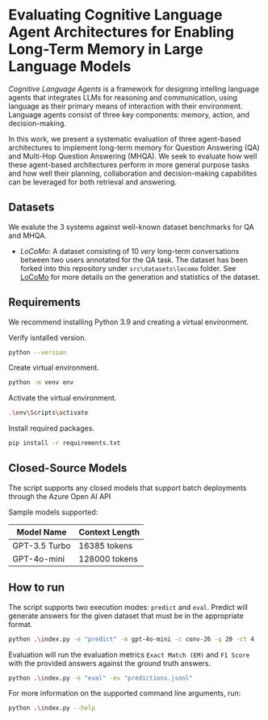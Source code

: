 # Evaluating Cognitive Language Agent Architectures for Enabling Long-Term Memory in Large Language Models

_Cognitive Language Agents_ is a framework for designing intelling language agents that integrates LLMs for reasoning and communication, using language as their primary means of interaction with their environment. Language agents consist of three key components: memory, action, and decision-making.

In this work, we present a systematic evaluation of three agent-based architectures to implement long-term memory for Question Answering (QA) and Multi-Hop Question Answering (MHQA). We seek to evaluate how well these agent-based architectures perform in more general purpose tasks and how well their planning, collaboration and decision-making capabilites can be leveraged for both retrieval and answering.

## Datasets

We evalute the 3 systems against well-known dataset benchmarks for QA and MHQA.

- _LoCoMo_: A dataset consisting of 10 _very_ long-term conversations between two users annotated for the QA task. The dataset has been forked into this repository under `src\datasets\locomo` folder. See [LoCoMo](https://github.com/snap-research/locomo) for more details on the generation and statistics of the dataset.

## Requirements

We recommend installing Python 3.9 and creating a virtual environment.

Verify isntalled version.

```bash
python --version
```

Create virtual environment.

```bash
python -m venv env
```

Activate the virtual environment.

```bash
.\env\Scripts\activate
```

Install required packages.

```bash
pip install -r requirements.txt
```

## Closed-Source Models

The script supports any closed models that support batch deployments through the Azure Open AI API

Sample models supported:

| Model Name      | Context Length |
|-----------------|----------------|
| GPT-3.5 Turbo   | 16385 tokens   |
| GPT-4o-mini     | 128000 tokens  |

## How to run

The script supports two execution modes: `predict` and `eval`. Predict will generate answers for the given dataset that must be in the appropriate format.

```sh
python .\index.py -e "predict" -m gpt-4o-mini -c conv-26 -q 20 -ct 4
```

Evaluation will run the evaluation metrics `Exact Match (EM)` and `F1 Score` with the provided answers against the ground truth answers.

```sh
python .\index.py -e "eval" -ev "predictions.jsonl"
```

For more information on the supported command line arguments, run:

```sh
python .\index.py --help
```
